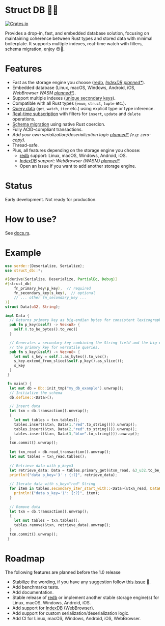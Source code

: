 # Struct DB 🔧🔩 

[![Crates.io](https://img.shields.io/crates/v/struct_db?style=flat-square)](https://crates.io/crates/struct_db)

Provides a drop-in, fast, and embedded database solution, focusing on maintaining coherence between Rust types and stored data with minimal boilerplate. It supports multiple indexes, real-time watch with filters, schema migration, enjoy 😌🍃.

# Features

- Fast as the storage engine you choose ([redb](https://github.com/cberner/redb), _[IndexDB](https://rustwasm.github.io/wasm-bindgen/api/web_sys/struct.IdbDatabase.html) [planned*](#roadmap)_).
- Embedded database (Linux, macOS, Windows, Android, iOS, _WebBrowser WASM [planned*](#roadmap)_).
- Support multiple indexes ([unique secondary keys](https://docs.rs/struct_db/latest/struct_db/trait.ReadableTable.html#method.secondary_get)).
- Compatible with all Rust types (`enum`, `struct`, `tuple` etc.).
- [Query data](https://docs.rs/struct_db/latest/struct_db/trait.ReadableTable.html#method.primary_get) (`get`, `watch`, `iter` etc.) using explicit type or type inference. 
- [Real-time subscription](https://docs.rs/struct_db/latest/struct_db/struct.Db.html#method.primary_watch) with filters for `insert`, `update` and `delete` operations.
- [Schema migration](https://docs.rs/struct_db/latest/struct_db/struct.Tables.html#method.migrate) using native Rust coercion.
- Fully ACID-compliant transactions.
- _Add your own serialization/deserialization logic [planned*](#roadmap) (e.g: zero-copy)._
- Thread-safe.
- Plus, all features depending on the storage engine you choose:
   - [redb](https://github.com/cberner/redb) support: Linux, macOS, Windows, Android, iOS.
   - _[IndexDB](https://rustwasm.github.io/wasm-bindgen/api/web_sys/struct.IdbDatabase.html) support: WebBrowser (WASM) [planned*](#roadmap)._
   - Open an issue if you want to add another storage engine.

# Status

Early development. Not ready for production.

# How to use?

See [docs.rs](https://docs.rs/struct_db/latest/struct_db/).

# Example

```rust
use serde::{Deserialize, Serialize};
use struct_db::*;

#[derive(Serialize, Deserialize, PartialEq, Debug)]
#[struct_db(
    fn_primary_key(p_key),  // required
    fn_secondary_key(s_key),  // optional
    // ... other fn_secondary_key ...
)]
struct Data(u32, String);

impl Data {
  // Returns primary key as big-endian bytes for consistent lexicographical ordering.
  pub fn p_key(&self) -> Vec<u8> {
    self.0.to_be_bytes().to_vec()
  }

  // Generates a secondary key combining the String field and the big-endian bytes of
  // the primary key for versatile queries.
  pub fn s_key(&self) -> Vec<u8> {
    let mut s_key = self.1.as_bytes().to_vec();
    s_key.extend_from_slice(&self.p_key().as_slice());
    s_key
  }
 }

 fn main() {
  let mut db = Db::init_tmp("my_db_example").unwrap();
  // Initialize the schema
  db.define::<Data>();

  // Insert data
  let txn = db.transaction().unwrap();
  {
    let mut tables = txn.tables();
    tables.insert(&txn, Data(1,"red".to_string())).unwrap();
    tables.insert(&txn, Data(2,"red".to_string())).unwrap();
    tables.insert(&txn, Data(3,"blue".to_string())).unwrap();
  }
  txn.commit().unwrap();
   
  let txn_read = db.read_transaction().unwrap();
  let mut tables = txn_read.tables();
   
  // Retrieve data with p_key=3 
  let retrieve_data: Data = tables.primary_get(&txn_read, &3_u32.to_be_bytes()).unwrap().unwrap();
  println!("data p_key='3' : {:?}", retrieve_data);
   
  // Iterate data with s_key="red" String
  for item in tables.secondary_iter_start_with::<Data>(&txn_read, DataKey::s_key, "red".as_bytes()).unwrap() {
    println!("data s_key='1': {:?}", item);
  }
   
  // Remove data
  let txn = db.transaction().unwrap();
  {
    let mut tables = txn.tables();
    tables.remove(&txn, retrieve_data).unwrap();
  }
  txn.commit().unwrap();
 }
```

# Roadmap

The following features are planned before the 1.0 release

- Stabilize the wording, if you have any suggestion follow [this issue](https://github.com/vincent-herlemont/struct_db/issues/1) 🙏.
- Add benchmarks tests. 
- Add documentation.
- Stable release of [redb](https://github.com/cberner/redb) or implement another stable storage engine(s) for Linux, macOS, Windows, Android, iOS.
- Add support for [IndexDB](https://rustwasm.github.io/wasm-bindgen/api/web_sys/struct.IdbDatabase.html) (WebBrowser).
- Add support for custom serialization/deserialization logic.
- Add CI for Linux, macOS, Windows, Android, iOS, WebBrowser.

